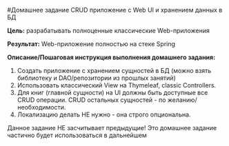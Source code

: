 #Домашнее задание
CRUD приложение с Web UI и хранением данных в БД


**Цель:**
разрабатывать полноценные классические Web-приложения


**Результат:** Web-приложение полностью на стеке Spring


**Описание/Пошаговая инструкция выполнения домашнего задания:**


1. Создать приложение с хранением сущностей в БД (можно взять библиотеку и DAO/репозитории из прошлых занятий)
2. Использовать классический View на Thymeleaf, classic Controllers.
3. Для книг (главной сущности) на UI должны быть доступные все CRUD операции. CRUD остальных сущностей - по желанию/необходимости.
4. Локализацию делать НЕ нужно - она строго опциональна.

Данное задание НЕ засчитывает предыдущие!
Это домашнее задание частично будет использоваться в дальнейшем
